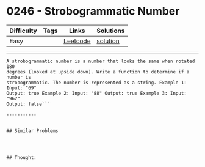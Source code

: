 # 0246 - Strobogrammatic Number

Difficulty  | Tags | Links | Solutions
----------- | ---- | ----- | -----
Easy |  | [Leetcode](https://leetcode.com/problems/strobogrammatic-number) | [solution](https://leetcode.com/problems/strobogrammatic-number/solution/)


-----------

```
A strobogrammatic number is a number that looks the same when rotated 180
degrees (looked at upside down). Write a function to determine if a number is
strobogrammatic. The number is represented as a string. Example 1: Input: "69"
Output: true Example 2: Input: "88" Output: true Example 3: Input: "962"
Output: false```

-----------


## Similar Problems




## Thought:
